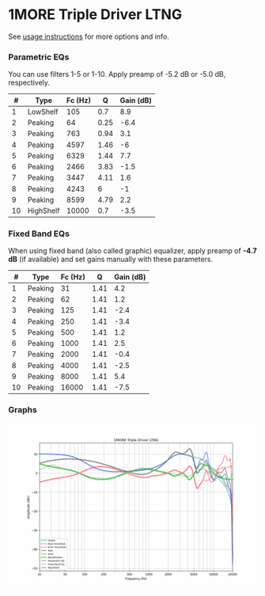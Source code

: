 # 1MORE Triple Driver LTNG
See [usage instructions](https://github.com/jaakkopasanen/AutoEq#usage) for more options and info.

### Parametric EQs
You can use filters 1-5 or 1-10. Apply preamp of -5.2 dB or -5.0 dB, respectively.

|   # | Type      |   Fc (Hz) |    Q |   Gain (dB) |
|-----|-----------|-----------|------|-------------|
|   1 | LowShelf  |       105 | 0.7  |         8.9 |
|   2 | Peaking   |        64 | 0.25 |        -6.4 |
|   3 | Peaking   |       763 | 0.94 |         3.1 |
|   4 | Peaking   |      4597 | 1.46 |        -6   |
|   5 | Peaking   |      6329 | 1.44 |         7.7 |
|   6 | Peaking   |      2466 | 3.83 |        -1.5 |
|   7 | Peaking   |      3447 | 4.11 |         1.6 |
|   8 | Peaking   |      4243 | 6    |        -1   |
|   9 | Peaking   |      8599 | 4.79 |         2.2 |
|  10 | HighShelf |     10000 | 0.7  |        -3.5 |

### Fixed Band EQs
When using fixed band (also called graphic) equalizer, apply preamp of **-4.7 dB** (if available) and set gains manually with these parameters.

|   # | Type    |   Fc (Hz) |    Q |   Gain (dB) |
|-----|---------|-----------|------|-------------|
|   1 | Peaking |        31 | 1.41 |         4.2 |
|   2 | Peaking |        62 | 1.41 |         1.2 |
|   3 | Peaking |       125 | 1.41 |        -2.4 |
|   4 | Peaking |       250 | 1.41 |        -3.4 |
|   5 | Peaking |       500 | 1.41 |         1.2 |
|   6 | Peaking |      1000 | 1.41 |         2.5 |
|   7 | Peaking |      2000 | 1.41 |        -0.4 |
|   8 | Peaking |      4000 | 1.41 |        -2.5 |
|   9 | Peaking |      8000 | 1.41 |         5.4 |
|  10 | Peaking |     16000 | 1.41 |        -7.5 |

### Graphs
![](./1MORE%20Triple%20Driver%20LTNG.png)

